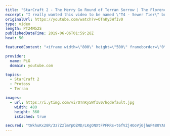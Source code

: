```yaml
---
title: "StarCraft 2 - The Merry Go Round of Terran Sorrow | The Florencio Files #66"
excerpt: "I really wanted this video to be named \"T4 - Sewer Tier\" but PiG wouldn't listen, can you guys please all tweet at him and tell him that TripleHelix has the better name for Florencio Files?    I cast one of the mysterious and deranged builds of the one and only Florencio, the dude that invented the proxy"
originalUrl: https://youtube.com/watch?v=OTnKy5WfIv0
type: video
length: PT24M52S
publishedDateTime: 2019-06-06T01:59:28Z
heat: 50

featuredContent: "<iframe width=\"800\" height=\"500\" frameborder=\"0\" src=\"https://www.youtube.com/embed/OTnKy5WfIv0\" allow=\"accelerometer; autoplay; encrypted-media; gyroscope; picture-in-picture\" allowfullscreen></iframe>"

provider:
  name: PiG
  domain: youtube.com

topics:
  - StarCraft 2
  - Protoss
  - Terran

images:
  - url: https://i.ytimg.com/vi/OTnKy5WfIv0/hqdefault.jpg
    width: 480
    height: 360
    isCached: true

secured: "tWkhuKx28R/3z7ZzlmYpOZMD/LKgONXtFPFRRs+t6fVZj4OoVj0jhuP480YAEqkZlOIRn9bq+XJmizxltNM20FsLmYiK82HeN7gtkpGVN0Xd68l/7UachDhtv6VNT1mFUF3JottoWA1oHjTogPLlLlBOs0KTntHxUZ5BNxktMTSxOT75QKnwacsJ3Fi9Xci4kJt9+jTZqIXEX0KqvYAvjRP7aXG+NuehIBKeSz5K5PhcMTVcy+KEDXZrTfRDigHLQGf/F3a6IgERp5LgoL1QLNq86SRGmPOXwbMypGVY2Kb2MHFsHE/8rl4awCG/VFUZAiXaT6gAMqOPzkCkrpkt8e+nBoql4quhxplyvVNCesnbItM55AtV9IZwCv6V8s4XkACTWAWeM60m+blD6+5mLkuAP5CD0mUkQE+k9bF2zsU=;StZHZ1q4WxqgI3yjfppjvg=="
---
```


